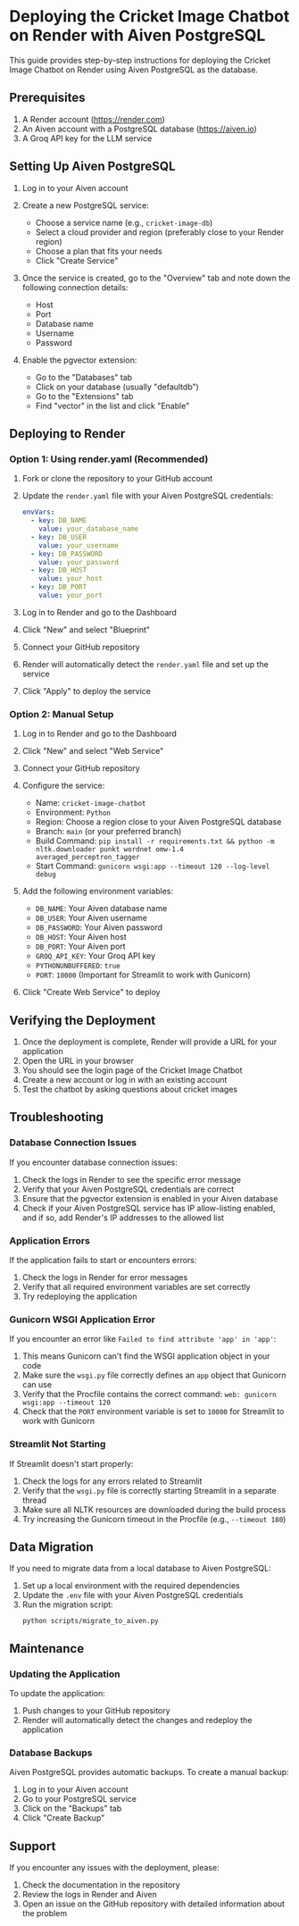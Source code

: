 # Deploying the Cricket Image Chatbot on Render with Aiven PostgreSQL

This guide provides step-by-step instructions for deploying the Cricket Image Chatbot on Render using Aiven PostgreSQL as the database.

## Prerequisites

1. A Render account (https://render.com)
2. An Aiven account with a PostgreSQL database (https://aiven.io)
3. A Groq API key for the LLM service

## Setting Up Aiven PostgreSQL

1. Log in to your Aiven account
2. Create a new PostgreSQL service:
   - Choose a service name (e.g., `cricket-image-db`)
   - Select a cloud provider and region (preferably close to your Render region)
   - Choose a plan that fits your needs
   - Click "Create Service"

3. Once the service is created, go to the "Overview" tab and note down the following connection details:
   - Host
   - Port
   - Database name
   - Username
   - Password

4. Enable the pgvector extension:
   - Go to the "Databases" tab
   - Click on your database (usually "defaultdb")
   - Go to the "Extensions" tab
   - Find "vector" in the list and click "Enable"

## Deploying to Render

### Option 1: Using render.yaml (Recommended)

1. Fork or clone the repository to your GitHub account
2. Update the `render.yaml` file with your Aiven PostgreSQL credentials:
   ```yaml
   envVars:
     - key: DB_NAME
       value: your_database_name
     - key: DB_USER
       value: your_username
     - key: DB_PASSWORD
       value: your_password
     - key: DB_HOST
       value: your_host
     - key: DB_PORT
       value: your_port
   ```

3. Log in to Render and go to the Dashboard
4. Click "New" and select "Blueprint"
5. Connect your GitHub repository
6. Render will automatically detect the `render.yaml` file and set up the service
7. Click "Apply" to deploy the service

### Option 2: Manual Setup

1. Log in to Render and go to the Dashboard
2. Click "New" and select "Web Service"
3. Connect your GitHub repository
4. Configure the service:
   - Name: `cricket-image-chatbot`
   - Environment: `Python`
   - Region: Choose a region close to your Aiven PostgreSQL database
   - Branch: `main` (or your preferred branch)
   - Build Command: `pip install -r requirements.txt && python -m nltk.downloader punkt wordnet omw-1.4 averaged_perceptron_tagger`
   - Start Command: `gunicorn wsgi:app --timeout 120 --log-level debug`

5. Add the following environment variables:
   - `DB_NAME`: Your Aiven database name
   - `DB_USER`: Your Aiven username
   - `DB_PASSWORD`: Your Aiven password
   - `DB_HOST`: Your Aiven host
   - `DB_PORT`: Your Aiven port
   - `GROQ_API_KEY`: Your Groq API key
   - `PYTHONUNBUFFERED`: `true`
   - `PORT`: `10000` (Important for Streamlit to work with Gunicorn)

6. Click "Create Web Service" to deploy

## Verifying the Deployment

1. Once the deployment is complete, Render will provide a URL for your application
2. Open the URL in your browser
3. You should see the login page of the Cricket Image Chatbot
4. Create a new account or log in with an existing account
5. Test the chatbot by asking questions about cricket images

## Troubleshooting

### Database Connection Issues

If you encounter database connection issues:

1. Check the logs in Render to see the specific error message
2. Verify that your Aiven PostgreSQL credentials are correct
3. Ensure that the pgvector extension is enabled in your Aiven database
4. Check if your Aiven PostgreSQL service has IP allow-listing enabled, and if so, add Render's IP addresses to the allowed list

### Application Errors

If the application fails to start or encounters errors:

1. Check the logs in Render for error messages
2. Verify that all required environment variables are set correctly
3. Try redeploying the application

### Gunicorn WSGI Application Error

If you encounter an error like `Failed to find attribute 'app' in 'app'`:

1. This means Gunicorn can't find the WSGI application object in your code
2. Make sure the `wsgi.py` file correctly defines an `app` object that Gunicorn can use
3. Verify that the Procfile contains the correct command: `web: gunicorn wsgi:app --timeout 120`
4. Check that the `PORT` environment variable is set to `10000` for Streamlit to work with Gunicorn

### Streamlit Not Starting

If Streamlit doesn't start properly:

1. Check the logs for any errors related to Streamlit
2. Verify that the `wsgi.py` file is correctly starting Streamlit in a separate thread
3. Make sure all NLTK resources are downloaded during the build process
4. Try increasing the Gunicorn timeout in the Procfile (e.g., `--timeout 180`)

## Data Migration

If you need to migrate data from a local database to Aiven PostgreSQL:

1. Set up a local environment with the required dependencies
2. Update the `.env` file with your Aiven PostgreSQL credentials
3. Run the migration script:
   ```
   python scripts/migrate_to_aiven.py
   ```

## Maintenance

### Updating the Application

To update the application:

1. Push changes to your GitHub repository
2. Render will automatically detect the changes and redeploy the application

### Database Backups

Aiven PostgreSQL provides automatic backups. To create a manual backup:

1. Log in to your Aiven account
2. Go to your PostgreSQL service
3. Click on the "Backups" tab
4. Click "Create Backup"

## Support

If you encounter any issues with the deployment, please:

1. Check the documentation in the repository
2. Review the logs in Render and Aiven
3. Open an issue on the GitHub repository with detailed information about the problem
